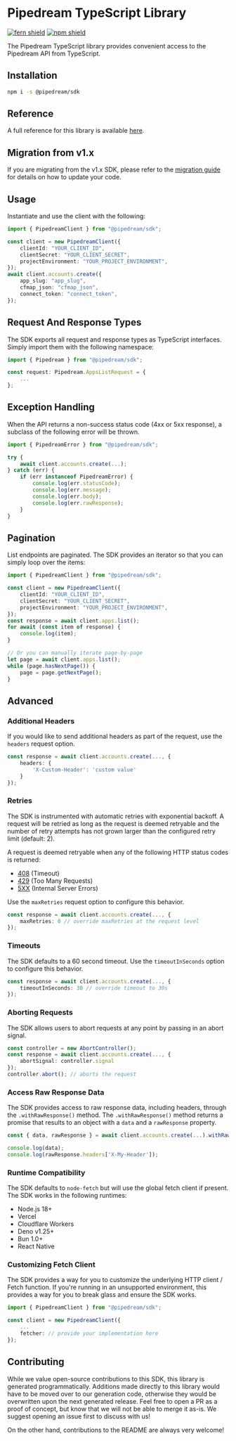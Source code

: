 # Pipedream TypeScript Library

[![fern shield](https://img.shields.io/badge/%F0%9F%8C%BF-Built%20with%20Fern-brightgreen)](https://buildwithfern.com?utm_source=github&utm_medium=github&utm_campaign=readme&utm_source=https%3A%2F%2Fgithub.com%2FPipedreamHQ%2Fpipedream-sdk-typescript)
[![npm shield](https://img.shields.io/npm/v/@pipedream/sdk)](https://www.npmjs.com/package/@pipedream/sdk)

The Pipedream TypeScript library provides convenient access to the Pipedream API from TypeScript.

## Installation

```sh
npm i -s @pipedream/sdk
```

## Reference

A full reference for this library is available [here](https://github.com/PipedreamHQ/pipedream-sdk-typescript/blob/HEAD/./reference.md).

## Migration from v1.x

If you are migrating from the v1.x SDK, please refer to the [migration
guide](MIGRATE.md) for details on how to update your code.

## Usage

Instantiate and use the client with the following:

```typescript
import { PipedreamClient } from "@pipedream/sdk";

const client = new PipedreamClient({
    clientId: "YOUR_CLIENT_ID",
    clientSecret: "YOUR_CLIENT_SECRET",
    projectEnvironment: "YOUR_PROJECT_ENVIRONMENT",
});
await client.accounts.create({
    app_slug: "app_slug",
    cfmap_json: "cfmap_json",
    connect_token: "connect_token",
});
```

## Request And Response Types

The SDK exports all request and response types as TypeScript interfaces. Simply import them with the
following namespace:

```typescript
import { Pipedream } from "@pipedream/sdk";

const request: Pipedream.AppsListRequest = {
    ...
};
```

## Exception Handling

When the API returns a non-success status code (4xx or 5xx response), a subclass of the following error
will be thrown.

```typescript
import { PipedreamError } from "@pipedream/sdk";

try {
    await client.accounts.create(...);
} catch (err) {
    if (err instanceof PipedreamError) {
        console.log(err.statusCode);
        console.log(err.message);
        console.log(err.body);
        console.log(err.rawResponse);
    }
}
```

## Pagination

List endpoints are paginated. The SDK provides an iterator so that you can simply loop over the items:

```typescript
import { PipedreamClient } from "@pipedream/sdk";

const client = new PipedreamClient({
    clientId: "YOUR_CLIENT_ID",
    clientSecret: "YOUR_CLIENT_SECRET",
    projectEnvironment: "YOUR_PROJECT_ENVIRONMENT",
});
const response = await client.apps.list();
for await (const item of response) {
    console.log(item);
}

// Or you can manually iterate page-by-page
let page = await client.apps.list();
while (page.hasNextPage()) {
    page = page.getNextPage();
}
```

## Advanced

### Additional Headers

If you would like to send additional headers as part of the request, use the `headers` request option.

```typescript
const response = await client.accounts.create(..., {
    headers: {
        'X-Custom-Header': 'custom value'
    }
});
```

### Retries

The SDK is instrumented with automatic retries with exponential backoff. A request will be retried as long
as the request is deemed retryable and the number of retry attempts has not grown larger than the configured
retry limit (default: 2).

A request is deemed retryable when any of the following HTTP status codes is returned:

- [408](https://developer.mozilla.org/en-US/docs/Web/HTTP/Status/408) (Timeout)
- [429](https://developer.mozilla.org/en-US/docs/Web/HTTP/Status/429) (Too Many Requests)
- [5XX](https://developer.mozilla.org/en-US/docs/Web/HTTP/Status/500) (Internal Server Errors)

Use the `maxRetries` request option to configure this behavior.

```typescript
const response = await client.accounts.create(..., {
    maxRetries: 0 // override maxRetries at the request level
});
```

### Timeouts

The SDK defaults to a 60 second timeout. Use the `timeoutInSeconds` option to configure this behavior.

```typescript
const response = await client.accounts.create(..., {
    timeoutInSeconds: 30 // override timeout to 30s
});
```

### Aborting Requests

The SDK allows users to abort requests at any point by passing in an abort signal.

```typescript
const controller = new AbortController();
const response = await client.accounts.create(..., {
    abortSignal: controller.signal
});
controller.abort(); // aborts the request
```

### Access Raw Response Data

The SDK provides access to raw response data, including headers, through the `.withRawResponse()` method.
The `.withRawResponse()` method returns a promise that results to an object with a `data` and a `rawResponse` property.

```typescript
const { data, rawResponse } = await client.accounts.create(...).withRawResponse();

console.log(data);
console.log(rawResponse.headers['X-My-Header']);
```

### Runtime Compatibility

The SDK defaults to `node-fetch` but will use the global fetch client if present. The SDK works in the following
runtimes:

- Node.js 18+
- Vercel
- Cloudflare Workers
- Deno v1.25+
- Bun 1.0+
- React Native

### Customizing Fetch Client

The SDK provides a way for you to customize the underlying HTTP client / Fetch function. If you're running in an
unsupported environment, this provides a way for you to break glass and ensure the SDK works.

```typescript
import { PipedreamClient } from "@pipedream/sdk";

const client = new PipedreamClient({
    ...
    fetcher: // provide your implementation here
});
```

## Contributing

While we value open-source contributions to this SDK, this library is generated programmatically.
Additions made directly to this library would have to be moved over to our generation code,
otherwise they would be overwritten upon the next generated release. Feel free to open a PR as
a proof of concept, but know that we will not be able to merge it as-is. We suggest opening
an issue first to discuss with us!

On the other hand, contributions to the README are always very welcome!

